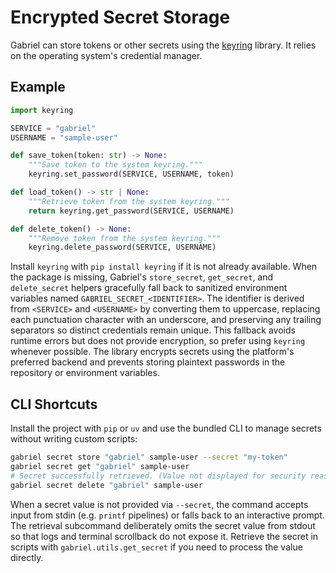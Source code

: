 # Encrypted Secret Storage

Gabriel can store tokens or other secrets using the
[keyring](https://pypi.org/project/keyring/) library. It relies on the
operating system's credential manager.

## Example

```python
import keyring

SERVICE = "gabriel"
USERNAME = "sample-user"

def save_token(token: str) -> None:
    """Save token to the system keyring."""
    keyring.set_password(SERVICE, USERNAME, token)

def load_token() -> str | None:
    """Retrieve token from the system keyring."""
    return keyring.get_password(SERVICE, USERNAME)

def delete_token() -> None:
    """Remove token from the system keyring."""
    keyring.delete_password(SERVICE, USERNAME)
```

Install `keyring` with `pip install keyring` if it is not already available.
When the package is missing, Gabriel's ``store_secret``, ``get_secret``, and
``delete_secret`` helpers gracefully fall back to sanitized environment
variables named ``GABRIEL_SECRET_<IDENTIFIER>``. The identifier is derived from
``<SERVICE>`` and ``<USERNAME>`` by converting them to uppercase, replacing each
punctuation character with an underscore, and preserving any trailing
separators so distinct credentials remain unique. This fallback avoids runtime
errors but does not provide encryption, so prefer using ``keyring`` whenever
possible. The library encrypts secrets using the platform's preferred backend
and prevents storing plaintext passwords in the repository or environment
variables.

## CLI Shortcuts

Install the project with `pip` or `uv` and use the bundled CLI to manage
secrets without writing custom scripts:

```bash
gabriel secret store "gabriel" sample-user --secret "my-token"
gabriel secret get "gabriel" sample-user
# Secret successfully retrieved. (Value not displayed for security reasons.)
gabriel secret delete "gabriel" sample-user
```

When a secret value is not provided via `--secret`, the command accepts input
from stdin (e.g. `printf` pipelines) or falls back to an interactive prompt.
The retrieval subcommand deliberately omits the secret value from stdout so that
logs and terminal scrollback do not expose it. Retrieve the secret in scripts
with `gabriel.utils.get_secret` if you need to process the value directly.
